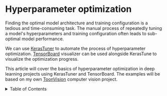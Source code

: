 <title>Hyperparameter optimization: KerasTuner & TensorBoard</title>

# Hyperparameter optimization

Finding the optimal model architecture and training configuration is a tedious and time-consuming task.
The manual process of repeatedly tuning a model's hyperparameters and training configuration often leads to sub-optimal model performance.

We can use [KerasTuner](https://keras.io/keras_tuner/) to automate the process of hyperparameter optimization.
[TensorBoard](https://www.tensorflow.org/tensorboard/) visualizer can be used alongside KerasTune to visualize the optimization progress.

This article will cover the basics of hyperparameter optimization in deep learning projects using KerasTuner and TensorBoard.
The examples will be based on my own [ToonVision](../toonvision/classification) computer vision project.


<details>
    <summary>Table of Contents</summary>

- [Hyperparameter optimization](#hyperparameter-optimization)

</details>